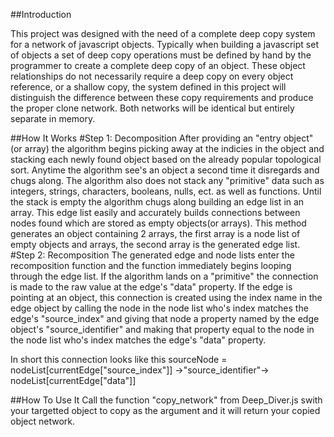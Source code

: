 ##Introduction

This project was designed with the need of a complete deep copy system for a network of javascript objects. Typically when building a javascript set of objects a set of deep copy operations must be defined by hand by the programmer to create a complete deep copy of an object. These object relationships do not necessarily require a deep copy on every object reference, or a shallow copy, the system defined in this project will distinguish the difference between these copy requirements and produce the proper clone network. Both networks will be identical but entirely separate in memory.

##How It Works
#Step 1: Decomposition
After providing an "entry object" (or array) the algorithm begins picking away at the indicies in the object and stacking each newly found object based on the already popular topological sort. Anytime the algorithm see's an object a second time it disregards and chugs along. The algorithm also does not stack any "primitive" data such as integers, strings, characters, booleans, nulls, ect. as well as functions. Until the stack is empty the algorithm chugs along building an edge list in an array. This edge list easily and accurately builds connections between nodes found which are stored as empty objects(or arrays). This method generates an object containing 2 arrays, the first array is a node list of empty objects and arrays, the second array is the generated edge list.
#Step 2: Recomposition
The generated edge and node lists enter the recomposition function and the function immediately begins looping through the edge list. If the algorithm lands on a "primitive" the connection is made to the raw value at the edge's "data" property. If the edge is pointing at an object, this connection is created using the index name in the edge object by calling the node in the node list who's index matches the edge's "source_index" and giving that node a property named by the edge object's "source_identifier" and making that property equal to the node in the node list who's index matches the edge's "data" property.

In short this connection looks like this
sourceNode = nodeList[currentEdge["source_index"]] ->"source_identifier"-> nodeList[currentEdge["data"]]



##How To Use It
Call the function "copy_network" from Deep_Diver.js swith your targetted object to copy as the argument and it will return your copied object network.